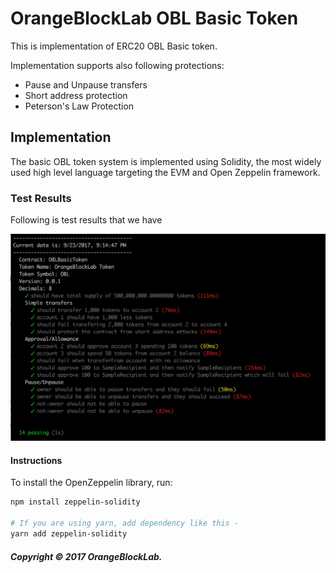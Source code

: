 # OrangeBlockLab OBL Basic Token

This is implementation of ERC20 OBL Basic token.

Implementation supports also following protections:
- Pause and Unpause transfers
- Short address protection
- Peterson's Law Protection

## Implementation

The basic OBL token system is implemented using Solidity, the most widely used high level language targeting the EVM and Open Zeppelin framework. 

### Test Results

Following is test results that we have

![OBLBasicToken test results](docs/test-results.png)
  
#### Instructions

To install the OpenZeppelin library, run:
```sh
npm install zeppelin-solidity

# If you are using yarn, add dependency like this -
yarn add zeppelin-solidity
```

##### Copyright &copy; 2017  OrangeBlockLab.
